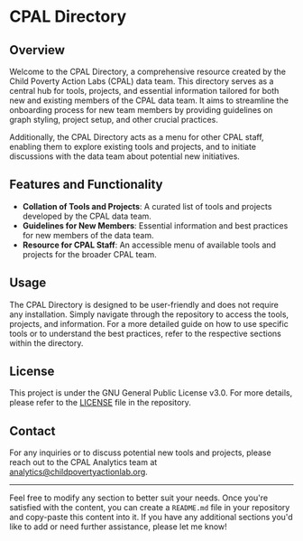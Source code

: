 # CPAL Directory

## Overview
Welcome to the CPAL Directory, a comprehensive resource created by the Child Poverty Action Labs (CPAL) data team. This directory serves as a central hub for tools, projects, and essential information tailored for both new and existing members of the CPAL data team. It aims to streamline the onboarding process for new team members by providing guidelines on graph styling, project setup, and other crucial practices.

Additionally, the CPAL Directory acts as a menu for other CPAL staff, enabling them to explore existing tools and projects, and to initiate discussions with the data team about potential new initiatives.

## Features and Functionality
- **Collation of Tools and Projects**: A curated list of tools and projects developed by the CPAL data team.
- **Guidelines for New Members**: Essential information and best practices for new members of the data team.
- **Resource for CPAL Staff**: An accessible menu of available tools and projects for the broader CPAL team.

## Usage
The CPAL Directory is designed to be user-friendly and does not require any installation. Simply navigate through the repository to access the tools, projects, and information. For a more detailed guide on how to use specific tools or to understand the best practices, refer to the respective sections within the directory.

## License
This project is under the GNU General Public License v3.0. For more details, please refer to the [LICENSE](LICENSE) file in the repository.

## Contact
For any inquiries or to discuss potential new tools and projects, please reach out to the CPAL Analytics team at [analytics@childpovertyactionlab.org](mailto:analytics@childpovertyactionlab.org).

---

Feel free to modify any section to better suit your needs. Once you're satisfied with the content, you can create a `README.md` file in your repository and copy-paste this content into it. If you have any additional sections you'd like to add or need further assistance, please let me know!
